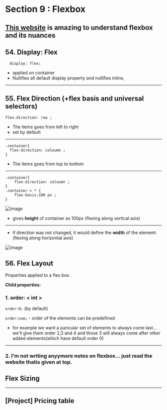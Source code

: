 # Section 9 : Flexbox
## [This website](https://css-tricks.com/snippets/css/a-guide-to-flexbox/) is amazing to understand flexbox and its nuances
## 54. Display: Flex

```
  display: flex;
```
- applied on container
- Nullifies all default display property and nullifies inline, 

---


## 55. Flex Direction (+flex basis and universal selectors)
```
flex-direction: row ;
```
- The items goes from left to right
- set by default
---
```
.container{
  flex-direction: coloumn ;
}
```
- The items goes from top to bottom
---
```
.container{
    flex-direction: coloumn ;
}
.container > * {
    flex-basis:100 px ;
}
```
![image](https://github.com/vinitkesh/webdev.notes/assets/139075087/2f33536e-1450-40c6-85de-ad4285feed82)

- gives **height** of container as 100px (flexing along vertical axis)
---
- if direction was not changed, it would define the **width** of the element:(flexing along horizontal axis)

![image](https://github.com/vinitkesh/webdev.notes/assets/139075087/ae9dbe85-a270-4f12-8f80-ad82c979c576)

## 56. Flex Layout
Properties applied to a flex box.

**Child properties:**

### 1. order: < int >
``` order:0; ``` (by default)

```order:num;``` - order of the elements can be predefined

- for example we want a paricular set of elements to always come last... we'll give them order 2,3 and 4 and those 3 will always come after other added elements(which have default order 0)
---
### 2. I'm not writing anyymore notes  on flexbox... just read the website thatis given at top.

## Flex Sizing

---
## [Project] Pricing table

